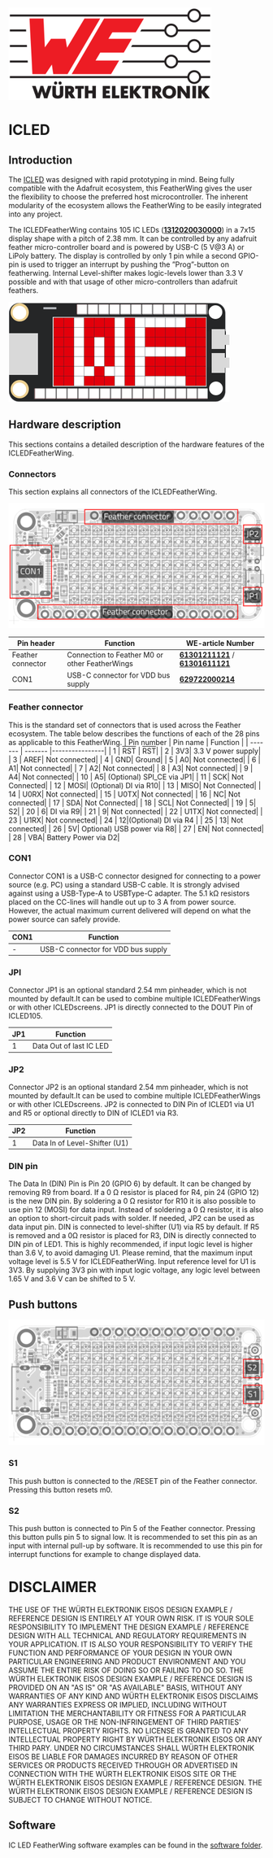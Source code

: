 ![WE Logo](../assets/WE_Logo_small_t.png)

# ICLED

## Introduction

The [ICLED](https://www.we-online.com/en/components/products/WL-ICLED) was designed with rapid prototyping in mind. Being fully compatible with the Adafruit ecosystem, this FeatherWing gives the user the flexibility to choose the preferred host microcontroller. The inherent modularity of the ecosystem allows the FeatherWing to be easily integrated into any project.

The ICLEDFeatherWing contains 105 IC LEDs ([**1312020030000**](https://www.we-online.com/en/components/products/WL-ICLED?sq=1312020030000#1312020030000)) in a 7x15 display shape with a pitch of 2.38 mm. It can be controlled by any adafruit feather micro-controller board and
is powered by USB-C (5 V@3 A) or LiPoly battery. The display is controlled by only 1 pin while a second GPIO-pin is used to trigger an interrupt by pushing the ”Prog”-button on featherwing. Internal Level-shifter makes logic-levels lower than 3.3 V possible and with that usage of other micro-controllers than adafruit feathers.

![ICLEDFeatherWing_WE](documentation/assets/ICLEDFeatherWing_example.png)

## Hardware description

This sections contains a detailed description of the hardware features of the ICLEDFeatherWing.

### Connectors

This section explains all connectors of the ICLEDFeatherWing.

![ICLED_FW_Top_PCB_CON](documentation/assets/ICLEDFeatherWing_connector.png)

| Pin header | Function | WE-article Number |
| ------- | ------- |----------------|
| Feather connector| Connection to Feather M0 or other FeatherWings | [**61301211121**](https://www.we-online.com/en/components/products/PHD_2_54_THT_PIN_HEADER_6130XX11121?sq=61301211121#6130121112) / [**61301611121**](https://www.we-online.com/en/components/products/PHD_2_54_THT_PIN_HEADER_6130XX11121?sq=61301611121#61301611121) |
| CON1 | USB-C connector for VDD bus supply | [**629722000214**](https://www.we-online.com/de/components/products/WR-COM_USB_20_TYPE_C_RECEPTACLE_HORIZONTAL_SMT?sq=629722000214#629722000214) |

### Feather connector
This is the standard set of connectors that is used across the Feather ecosystem. The table below describes the functions of each of the 28 pins as applicable to this FeatherWing.
| Pin number | Pin name | Function |
| ------- | ------- |----------------|
|   1          | <span style="text-decoration:overline">RST</span> | <span style="text-decoration:overline">RST</span>|
|    2          | 3V3| 3.3 V power supply|
|    3          | AREF| Not connected|
|    4          | GND| Ground|
|    5          | A0| Not connected|
|    6          | A1| Not connected|
|    7          | A2| Not connected|
|    8          | A3| Not connected|
|    9          | A4| Not connected|
|    10         | A5| (Optional) SPI_CE via JP1|
|    11         | SCK| Not Connected|
|    12         | MOSI| (Optional) DI via R10|
|    13         | MISO| Not Connected|
|    14         | U0RX| Not connected|
|    15         | U0TX| Not connected|
|    16         | NC| Not connected|
|    17         | SDA| Not Connected|
|    18         | SCL|  Not Connected|
|    19         | 5| S2|
|    20         | 6| DI via R9|
|    21         | 9| Not connected|
|    22         | U1TX| Not connected|
|    23         | U1RX| Not connected|
|    24         | 12|(Optional) DI via R4 |
|    25         | 13| Not connected|
|    26         | 5V| Optional) USB power via R8|
|    27         | EN| Not connected|
|    28         | VBA| Battery Power via D2|

### CON1

Connector CON1 is a USB-C connector designed for connecting to a power source (e.g. PC) using a standard USB-C cable. It is strongly advised against using a USB-Type-A to USBType-C adapter. The 5.1 kΩ resistors placed on the CC-lines will handle out up to 3 A from
power source. However, the actual maximum current delivered will depend on what the power source can safely provide.

| CON1  | Function |
| ------- | ------- |
| - |USB-C connector for VDD bus supply |

### JPI
Connector JP1 is an optional standard 2.54 mm pinheader, which is not mounted by default.It can be used to combine multiple ICLEDFeatherWings or with other ICLEDscreens. JP1 is
directly connected to the DOUT Pin of ICLED105.

| JP1  | Function |
| ------- | ------- |
| 1 |Data Out of last IC LED|

### JP2
Connector JP2 is an optional standard 2.54 mm pinheader, which is not mounted by default.It can be used to combine multiple ICLEDFeatherWings or with other ICLEDscreens. JP2 is
connected to DIN Pin of ICLED1 via U1 and R5 or optional directly to DIN of ICLED1 via R3.

| JP2  | Function |
| ------- | ------- |
| 1 |Data In of Level-Shifter (U1)|

### DIN pin
The Data In (DIN) Pin is Pin 20 (GPIO 6) by default. It can be changed by removing R9 from
board. If a 0 Ω resistor is placed for R4, pin 24 (GPIO 12) is the new DIN pin. By soldering a
0 Ω resistor for R10 it is also possible to use pin 12 (MOSI) for data input. Instead of soldering
a 0 Ω resistor, it is also an option to short-circuit pads with solder. If needed, JP2 can be used
as data input pin.
DIN is connected to level-shifter (U1) via R5 by default. If R5 is removed and a 0Ω resistor is
placed for R3, DIN is directly connected to DIN pin of LED1. This is highly recommended, if
input logic level is higher than 3.6 V, to avoid damaging U1. Please remind, that the maximum
input voltage level is 5.5 V for ICLEDFeatherWing.
Input reference level for U1 is 3V3. By supplying 3V3 pin with input logic voltage, any logic level
between 1.65 V and 3.6 V can be shifted to 5 V.

## Push buttons


![ICLED_FW_Top_PCB_BUTTONS](documentation/assets/ICLEDFeatherWing_buttons.png)

### S1
This push button is connected to the /RESET pin of the Feather connector. Pressing this button
resets m0.
### S2
This push button is connected to Pin 5 of the Feather connector. Pressing this button pulls pin
5 to signal low. It is recommended to set this pin as an input with internal pull-up by software.
It is recommended to use this pin for interrupt functions for example to change displayed data.

# DISCLAIMER

THE USE OF THE WÜRTH ELEKTRONIK EISOS DESIGN EXAMPLE / REFERENCE DESIGN IS ENTIRELY AT YOUR OWN RISK. IT IS YOUR SOLE RESPONSIBILITY TO IMPLEMENT THE DESIGN EXAMPLE / REFERENCE DESIGN WITH ALL TECHNICAL AND REGULATORY REQUIREMENTS IN YOUR APPLICATION. IT IS ALSO YOUR RESPONSIBILITY TO VERIFY THE FUNCTION AND PERFORMANCE OF YOUR DESIGN IN YOUR OWN PARTICULAR ENGINEERING AND PRODUCT ENVIRONMENT AND YOU ASSUME THE ENTIRE RISK OF DOING SO OR FAILING TO DO SO. THE WÜRTH ELEKTRONIK EISOS DESIGN EXAMPLE / REFERENCE DESIGN IS PROVIDED ON AN "AS IS" OR "AS AVAILABLE" BASIS, WITHOUT ANY WARRANTIES OF ANY KIND AND WÜRTH ELEKTRONIK EISOS DISCLAIMS ANY WARRANTIES EXPRESS OR IMPLIED, INCLUDING WITHOUT LIMITATION THE MERCHANTABILITY OR FITNESS FOR A PARTICULAR PURPOSE, USAGE OR THE NON-INFRINGEMENT OF THIRD PARTIES’ INTELLECTUAL PROPERTY RIGHTS. NO LICENSE IS GRANTED TO ANY INTELLECTUAL PROPERTY RIGHT BY WÜRTH ELEKTRONIK EISOS OR ANY THIRD PARY. UNDER NO CIRCUMSTANCES SHALL WÜRTH ELEKTRONIK EISOS BE LIABLE FOR DAMAGES INCURRED BY REASON OF OTHER SERVICES OR PRODUCTS RECEIVED THROUGH OR ADVERTISED IN CONNECTION WITH THE WÜRTH ELEKTRONIK EISOS SITE OR THE WÜRTH ELEKTRONIK EISOS DESIGN EXAMPLE / REFERENCE DESIGN. THE WÜRTH ELEKTRONIK EISOS DESIGN EXAMPLE / REFERENCE DESIGN IS SUBJECT TO CHANGE WITHOUT NOTICE.

## Software

IC LED FeatherWing software examples can be found in the [software folder](software).
